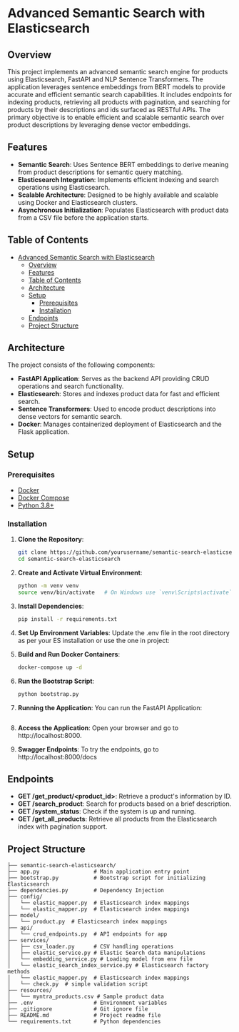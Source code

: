 # Advanced Semantic Search with Elasticsearch

## Overview

This project implements an advanced semantic search engine for products using Elasticsearch, FastAPI and NLP Sentence Transformers. The application leverages sentence embeddings from BERT models to provide accurate and efficient semantic search capabilities. It includes endpoints for indexing products, retrieving all products with pagination, and searching for products by their descriptions and ids surfaced as RESTful APIs. The primary objective is to enable efficient and scalable semantic search over product descriptions by leveraging dense vector embeddings.

## Features

- **Semantic Search**: Uses Sentence BERT embeddings to derive meaning from product descriptions for semantic query matching.
- **Elasticsearch Integration**: Implements efficient indexing and search operations using Elasticsearch.
- **Scalable Architecture**: Designed to be highly available and scalable using Docker and Elasticsearch clusters.
- **Asynchronous Initialization**: Populates Elasticsearch with product data from a CSV file before the application starts.

## Table of Contents

- [Advanced Semantic Search with Elasticsearch](#advanced-semantic-search-with-elasticsearch)
  - [Overview](#overview)
  - [Features](#features)
  - [Table of Contents](#table-of-contents)
  - [Architecture](#architecture)
  - [Setup](#setup)
    - [Prerequisites](#prerequisites)
    - [Installation](#installation)
  - [Endpoints](#endpoints)
  - [Project Structure](#project-structure)

## Architecture

The project consists of the following components:

- **FastAPI Application**: Serves as the backend API providing CRUD operations and search functionality.
- **Elasticsearch**: Stores and indexes product data for fast and efficient search.
- **Sentence Transformers**: Used to encode product descriptions into dense vectors for semantic search.
- **Docker**: Manages containerized deployment of Elasticsearch and the Flask application.

## Setup

### Prerequisites

- [Docker](https://www.docker.com/)
- [Docker Compose](https://docs.docker.com/compose/)
- [Python 3.8+](https://www.python.org/)

### Installation

1. **Clone the Repository**:
   ```sh
   git clone https://github.com/yourusername/semantic-search-elasticsearch.git
   cd semantic-search-elasticsearch

2. **Create and Activate Virtual Environment**:

    ```sh
    python -m venv venv
    source venv/bin/activate   # On Windows use `venv\Scripts\activate`

3. **Install Dependencies**:

    ```sh
    pip install -r requirements.txt
4. **Set Up Environment Variables**:
    Update the .env file in the root directory as per your ES installation or use the one in project:

5. **Build and Run Docker Containers**:
    ```sh
    docker-compose up -d

6. **Run the Bootstrap Script**:
    ```sh
    python bootstrap.py

7. **Running the Application**:
    You can run the FastAPI Application:
    ```sh uvicorn app:app --reload

8. **Access the Application**:
    Open your browser and go to http://localhost:8000.

9. **Swagger Endpoints**:
    To try the endpoints, go to http://localhost:8000/docs
    

## Endpoints
- **GET /get_product/<product_id>**: Retrieve a product's information by ID.
- **GET /search_product**: Search for products based on a brief description.
- **GET /system_status**: Check if the system is up and running.
- **GET /get_all_products**: Retrieve all products from the Elasticsearch index with pagination support.

## Project Structure

    ├── semantic-search-elasticsearch/
    ├── app.py                 # Main application entry point
    ├── bootstrap.py           # Bootstrap script for initializing Elasticsearch
    ├── dependencies.py        # Dependency Injection
    ├── config/
    │   └── elastic_mapper.py  # Elasticsearch index mappings
    │   └── elastic_mapper.py  # Elasticsearch index mappings
    ├── model/
    │   └── product.py  # Elasticsearch index mappings
    ├── api/
    │   └── crud_endpoints.py  # API endpoints for app
    ├── services/
    │   ├── csv_loader.py      # CSV handling operations
    │   ├── elastic_service.py # Elastic Search data manipulations
    │   └── embedding_service.py # Loading model from env file
    │   └── elastic_search_index_service.py # Elasticsearch factory methods 
    │   └── elastic_mapper.py  # Elasticsearch index mappings
    │   └── check.py  # simple validation script
    ├── resources/
    │   └── myntra_products.csv # Sample product data
    ├── .env                   # Environment variables
    ├── .gitignore             # Git ignore file
    ├── README.md              # Project readme file
    └── requirements.txt       # Python dependencies


